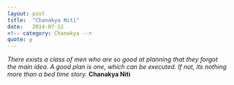 ```yaml
---
layout: post
title:  "Chanakya Niti"
date:   2014-07-12
<!-- category: Chanakya -->
quote: y
---
```


*There exists a class of men who are so good at planning that they forgot the main idea. A good plan is one, which can be executed. If not, its  nothing more than a bed time story.* **Chanakya Niti**